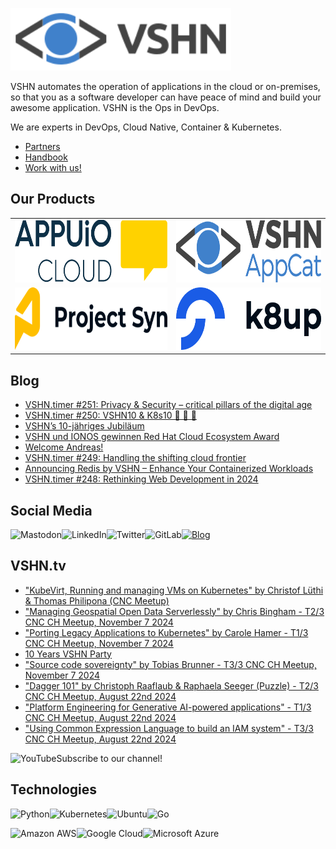 [<img src="https://raw.githubusercontent.com/vshn/.github/main/profile/images/vshn.svg" alt="APPUiO Cloud" height="100"/>](https://vshn.ch/)

VSHN automates the operation of applications in the cloud or on-premises, so that you as a software developer can have peace of mind and build your awesome application. VSHN is the Ops in DevOps.

We are experts in DevOps, Cloud Native, Container & Kubernetes.

- [Partners](https://www.vshn.ch/en/partners/)
- [Handbook](https://handbook.vshn.ch/)
- [Work with us!](https://www.vshn.ch/en/jobs/)

## Our Products

<table>
<tr>
<td><a href="https://docs.appuio.cloud/"><img src="https://raw.githubusercontent.com/vshn/.github/main/profile/images/appuio-cloud.svg" alt="APPUiO Cloud" height="100"/></a></td>
<td><a href="https://docs.appcat.ch/"><img src="https://raw.githubusercontent.com/vshn/.github/main/profile/images/appcat.png" alt="AppCat" height="100"/></a></td>
</tr>

<tr>
<td><a href="https://syn.tools/"><img src="https://github.com/vshn/.github/raw/main/profile/images/project-syn.svg" alt="Project Syn" height="100"/></a></td>
<td><a href="https://k8up.io/"><img src="https://github.com/vshn/.github/raw/main/profile/images/k8up.svg" alt="K8up" height="100"/></a></td>
</tr>
</table>

## Blog

<!-- GENERAL:START -->
- [VSHN.timer #251: Privacy &amp; Security – critical pillars of the digital age](https://www.vshn.ch/blog/vshn-timer-251-privacy-security/)
- [VSHN.timer #250: VSHN10 &amp; K8s10 🎉 🥳 🎂](https://www.vshn.ch/blog/vshn-timer-250-vshn10-k8s10/)
- [VSHN’s 10-jähriges Jubiläum](https://www.vshn.ch/blog/vshns-10-jaehriges-jubilaeum/)
- [VSHN und IONOS gewinnen Red Hat Cloud Ecosystem Award](https://www.vshn.ch/blog/vshn-und-ionos-gewinnen-red-hat-cloud-ecosystem-award/)
- [Welcome Andreas!](https://www.vshn.ch/blog/welcome-andreas-2/)
- [VSHN.timer #249: Handling the shifting cloud frontier](https://www.vshn.ch/blog/vshn-timer-249-handling-the-shifting-cloud-frontier/)
- [Announcing Redis by VSHN – Enhance Your Containerized Workloads](https://www.vshn.ch/blog/announcing-redis-by-vshn-enhance-your-containerized-workloads/)
- [VSHN.timer #248: Rethinking Web Development in 2024](https://www.vshn.ch/blog/vshn-timer-248-rethinking-web-development-in-2024/)
<!-- GENERAL:END -->

## Social Media

[<img align="left" alt="Mastodon" src="https://img.shields.io/badge/mastodon-%236364ff?style=for-the-badge&logo=mastodon&logoColor=white">](https://vshn.social/@vshn) [<img align="left" alt="LinkedIn" src="https://img.shields.io/badge/linkedin-%230077B5.svg?&style=for-the-badge&logo=linkedin&logoColor=white">](https://www.linkedin.com/company/vshn-ag) [<img align="left" alt="Twitter" src="https://img.shields.io/badge/twitter-%231DA1F2.svg?&style=for-the-badge&logo=twitter&logoColor=white">](https://twitter.com/vshn_ch) [<img align="left" alt="GitLab" src="https://img.shields.io/badge/gitlab-%23330f63.svg?&style=for-the-badge&logo=gitlab&logoColor=white">](https://gitlab.com/vshn) [<img alt="Blog" src="https://img.shields.io/badge/rss-%23FFA500.svg?&style=for-the-badge&logo=rss&logoColor=white">](https://www.vshn.ch/feed/)

## VSHN.tv

<!-- VIDEOS:START -->
- [&quot;KubeVirt, Running and managing VMs on Kubernetes&quot; by Christof Lüthi &amp; Thomas Philipona &lpar;CNC Meetup&rpar;](https://www.youtube.com/watch?v=i_BrF_qBINc)
- [&quot;Managing Geospatial Open Data Serverlessly&quot; by Chris Bingham - T2/3 CNC CH Meetup, November 7 2024](https://www.youtube.com/watch?v=y3NnNjeQRkM)
- [&quot;Porting Legacy Applications to Kubernetes&quot; by Carole Hamer - T1/3 CNC CH Meetup, November 7 2024](https://www.youtube.com/watch?v=K_f0def7Ogo)
- [10 Years VSHN Party](https://www.youtube.com/watch?v=2C9gpFQwYps)
- [&quot;Source code sovereignty&quot; by Tobias Brunner - T3/3 CNC CH Meetup, November 7 2024](https://www.youtube.com/watch?v=8WuAGeSHIao)
- [&quot;Dagger 101&quot; by Christoph Raaflaub &amp; Raphaela Seeger &lpar;Puzzle&rpar; - T2/3 CNC CH Meetup, August 22nd 2024](https://www.youtube.com/watch?v=mAnVpZD6Kx8)
- [&quot;Platform Engineering for Generative AI-powered applications&quot; - T1/3 CNC CH Meetup, August 22nd 2024](https://www.youtube.com/watch?v=DtDadtCkO64)
- [&quot;Using Common Expression Language to build an IAM system&quot; - T3/3 CNC CH Meetup, August 22nd 2024](https://www.youtube.com/watch?v=vEGXCFn8444)
<!-- VIDEOS:END -->

Subscribe to our [<img alt="YouTube" align="left" src="https://img.shields.io/badge/youtube-%23FF0000.svg?&style=for-the-badge&logo=youtube&logoColor=white">](https://vshn.tv) channel!

## Technologies

<img align="left" alt="Python" src="https://img.shields.io/badge/python-%233776AB.svg?&style=for-the-badge&logo=python&logoColor=white"> <img alt="Go" src="https://img.shields.io/badge/go-%2300ADD8.svg?&style=for-the-badge&logo=go&logoColor=white"> <img align="left" alt="Kubernetes" src="https://img.shields.io/badge/kubernetes-326de6?logo=kubernetes&logoColor=white&style=for-the-badge"> <img align="left" alt="Ubuntu" src="https://img.shields.io/badge/ubuntu-E95420?logo=ubuntu&logoColor=white&style=for-the-badge">

<img align="left" alt="Amazon AWS" src="https://img.shields.io/badge/Amazon%20AWS-%23232F3E?logo=amazon-aws&logoColor=white&style=for-the-badge"> <img align="left" alt="Google Cloud" src="https://img.shields.io/badge/Google%20Cloud-%234285F4?logo=google-cloud&logoColor=white&style=for-the-badge "> <img alt="Microsoft Azure" src="https://img.shields.io/badge/Microsoft%20Azure-0089D6?logo=microsoft-azure&logoColor=white&style=for-the-badge">
